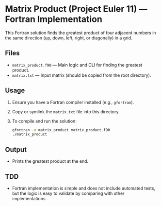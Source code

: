 # Matrix Product (Project Euler 11) — Fortran Implementation

This Fortran solution finds the greatest product of four adjacent numbers in the same direction (up, down, left, right, or diagonally) in a grid.

## Files

- `matrix_product.f90` — Main logic and CLI for finding the greatest product.
- `matrix.txt` — Input matrix (should be copied from the root directory).

## Usage

1. Ensure you have a Fortran compiler installed (e.g., `gfortran`).
2. Copy or symlink the `matrix.txt` file into this directory.
3. To compile and run the solution:

    ```sh
    gfortran -o matrix_product matrix_product.f90
    ./matrix_product
    ```

## Output

- Prints the greatest product at the end.

## TDD

- Fortran implementation is simple and does not include automated tests, but the logic is easy to validate by comparing with other implementations.
